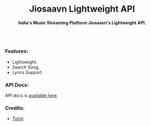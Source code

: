 <h1 align="center">
Jiosaavn Lightweight API
</h1>
<h4 align="center">
India's Music Streaming Platform Jiosaavn's Lightweight API.
</h4>
<br>
<br>

### Features:

- Lightweight.
- Search Song.
- Lyrics Support.

### API Docs:

API docs is [available here](https://api.radiobollyfm.im/docs).

### Credits:

- [Tuhin](https://github.com/tuhinpal/ "Tuhin")

<br>
